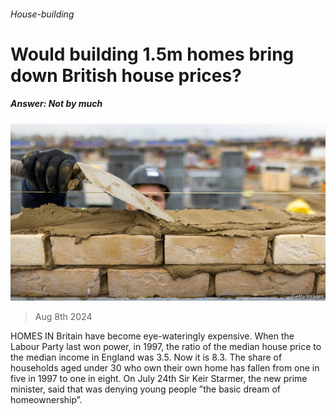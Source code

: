 ###### House-building

# Would building 1.5m homes bring down British house prices? 

##### Answer: Not by much 

![image](images/20240810_BRP502.jpg) 

> Aug 8th 2024 

HOMES IN Britain have become eye-wateringly expensive. When the Labour Party last won power, in 1997, the ratio of the median house price to the median income in England was 3.5. Now it is 8.3. The share of households aged under 30 who own their own home has fallen from one in five in 1997 to one in eight. On July 24th Sir Keir Starmer, the new prime minister, said that  was denying young people ”the basic dream of homeownership”. 

